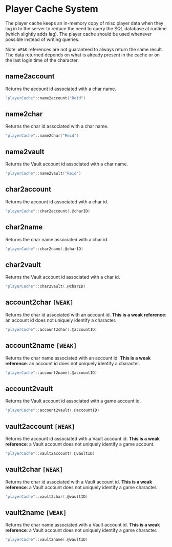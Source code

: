 # Player Cache System

The player cache keeps an in-memory copy of misc player data when they log in to the server to reduce the need to query the SQL database at runtime (which slightly adds lag). The player cache should be used whenever possible instead of writing queries.

Note: `WEAK` references are not guaranteed to always return the same result. The data returned depends on what is already present in the cache or on the last login time of the character.

## name2account

Returns the account id associated with a char name.

```c
"playerCache"::name2account("Reid")
```

## name2char

Returns the char id associated with a char name.

```c
"playerCache"::name2char("Reid")
```

## name2vault

Returns the Vault account id associated with a char name.

```c
"playerCache"::name2vault("Reid")
```

## char2account

Returns the account id associated with a char id.

```c
"playerCache"::char2account(.@charID)
```

## char2name

Returns the char name associated with a char id.

```c
"playerCache"::char2name(.@charID)
```

## char2vault

Returns the Vault account id associated with a char id.

```c
"playerCache"::char2vault(.@charID)
```

## account2char `[WEAK]`

Returns the char id associated with an account id.
**This is a weak reference**: an account id does not uniquely identify a character.

```c
"playerCache"::account2char(.@accountID)
```

## account2name `[WEAK]`

Returns the char name associated with an account id.
**This is a weak reference**: an account id does not uniquely identify a character.

```c
"playerCache"::account2name(.@accountID)
```

## account2vault

Returns the Vault account id associated with a game account id.

```c
"playerCache"::account2vault(.@accountID)
```

## vault2account `[WEAK]`

Returns the account id associated with a Vault account id.
**This is a weak reference**: a Vault account does not uniquely identify a game account.

```c
"playerCache"::vault2account(.@vaultID)
```

## vault2char `[WEAK]`

Returns the char id associated with a Vault account id.
**This is a weak reference**: a Vault account does not uniquely identify a game character.

```c
"playerCache"::vault2char(.@vaultID)
```

## vault2name `[WEAK]`

Returns the char name associated with a Vault account id.
**This is a weak reference**: a Vault account does not uniquely identify a game character.

```c
"playerCache"::vault2name(.@vaultID)
```
